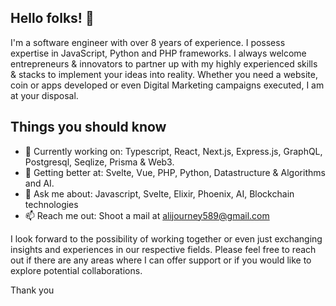 ## Hello folks! 👋
I'm a software engineer with over 8 years of experience. I possess expertise in JavaScript, Python and PHP frameworks.
I always welcome entrepreneurs & innovators to partner up with my highly experienced skills & stacks to implement your ideas into reality. Whether you need a website, coin or apps developed or even Digital Marketing campaigns executed, I am at your disposal.

## Things you should know
- 🔭 Currently working on: Typescript, React, Next.js, Express.js, GraphQL, Postgresql, Seqlize, Prisma & Web3.
- 🌱 Getting better at: Svelte, Vue, PHP, Python, Datastructure & Algorithms and AI.
- 💬 Ask me about: Javascript, Svelte, Elixir, Phoenix, AI, Blockchain technologies
- 📫 Reach me out: Shoot a mail at alijourney589@gmail.com

I look forward to the possibility of working together or even just exchanging insights and experiences in our respective fields. 
Please feel free to reach out if there are any areas where I can offer support or if you would like to explore potential collaborations.

Thank you

<!--
**greatjourney589/greatjourney589** is a ✨ _special_ ✨ repository because its `README.md` (this file) appears on your GitHub profile.

Here are some ideas to get you started:

- 🔭 I’m currently working on ...
- 🌱 I’m currently learning ...
- 👯 I’m looking to collaborate on ...
- 🤔 I’m looking for help with ...
- 💬 Ask me about ...
- 📫 How to reach me: ...
- 😄 Pronouns: ...
- ⚡ Fun fact: ...
-->

